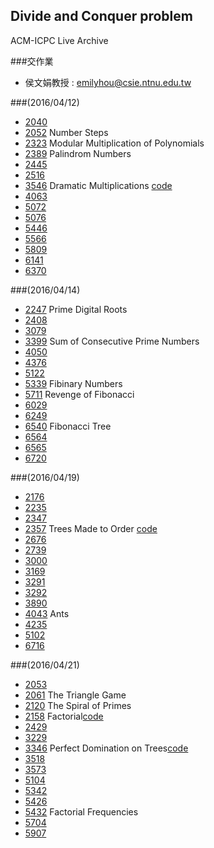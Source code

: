 ## Divide and Conquer problem 
ACM-ICPC Live Archive 

###交作業

 - 侯文娟教授 : emilyhou@csie.ntnu.edu.tw

###(2016/04/12)
- [2040](https://icpcarchive.ecs.baylor.edu/index.php?option=onlinejudge&page=show_problem&problem=41)
- [2052](https://icpcarchive.ecs.baylor.edu/index.php?option=com_onlinejudge&Itemid=8&page=show_problem&problem=53)
  Number Steps
- [2323](https://icpcarchive.ecs.baylor.edu/index.php?option=com_onlinejudge&Itemid=8&page=show_problem&problem=324)
   Modular Multiplication of Polynomials
- [2389](https://icpcarchive.ecs.baylor.edu/index.php?option=onlinejudge&page=show_problem&problem=390)
  Palindrom Numbers
- [2445](https://icpcarchive.ecs.baylor.edu/index.php?option=onlinejudge&Itemid=99999999&category=95&page=show_problem&problem=446)
- [2516](https://icpcarchive.ecs.baylor.edu/index.php?option=com_onlinejudge&Itemid=8&page=show_problem&problem=517)
- [3546](https://icpcarchive.ecs.baylor.edu/index.php?option=com_onlinejudge&Itemid=8&page=show_problem&problem=1547)
  Dramatic Multiplications
  [code](https://github.com/cthbst/ACM/blob/master/LA/3546.cpp)
- [4063](https://icpcarchive.ecs.baylor.edu/index.php?option=com_onlinejudge&Itemid=8&page=show_problem&problem=2064)
- [5072](https://icpcarchive.ecs.baylor.edu/index.php?option=com_onlinejudge&Itemid=8&page=show_problem&problem=3073)
- [5076](https://icpcarchive.ecs.baylor.edu/index.php?option=com_onlinejudge&Itemid=8&page=show_problem&problem=3077)
- [5446](https://icpcarchive.ecs.baylor.edu/index.php?option=com_onlinejudge&Itemid=8&page=show_problem&problem=3447)
- [5566](https://icpcarchive.ecs.baylor.edu/index.php?option=com_onlinejudge&Itemid=8&page=show_problem&problem=3567)
- [5809](https://icpcarchive.ecs.baylor.edu/index.php?option=com_onlinejudge&Itemid=8&page=show_problem&problem=3820)
- [6141](https://icpcarchive.ecs.baylor.edu/index.php?option=com_onlinejudge&Itemid=8&page=show_problem&problem=4152)
- [6370](https://icpcarchive.ecs.baylor.edu/index.php?option=com_onlinejudge&Itemid=8&page=show_problem&problem=4381)

###(2016/04/14)
- [2247](https://icpcarchive.ecs.baylor.edu/index.php?option=onlinejudge&page=show_problem&problem=248)
  Prime Digital Roots
- [2408](https://icpcarchive.ecs.baylor.edu/index.php?option=com_onlinejudge&Itemid=8&page=show_problem&problem=409)
- [3079](https://icpcarchive.ecs.baylor.edu/index.php?option=com_onlinejudge&Itemid=8&page=show_problem&problem=1080)
- [3399](https://icpcarchive.ecs.baylor.edu/index.php?option=com_onlinejudge&Itemid=8&page=show_problem&problem=1400)
  Sum of Consecutive Prime Numbers
- [4050](https://icpcarchive.ecs.baylor.edu/index.php?option=onlinejudge&page=show_problem&problem=2051)
- [4376](https://icpcarchive.ecs.baylor.edu/index.php?option=onlinejudge&page=show_problem&problem=2377)
- [5122](https://icpcarchive.ecs.baylor.edu/index.php?option=com_onlinejudge&Itemid=8&page=show_problem&problem=3123)
- [5339](https://icpcarchive.ecs.baylor.edu/index.php?option=com_onlinejudge&Itemid=8&page=show_problem&problem=3340)
  Fibinary Numbers
- [5711](https://icpcarchive.ecs.baylor.edu/index.php?option=com_onlinejudge&Itemid=8&page=show_problem&problem=3712)
  Revenge of Fibonacci
- [6029](https://icpcarchive.ecs.baylor.edu/index.php?option=com_onlinejudge&Itemid=8&page=show_problem&problem=4040)
- [6249](https://icpcarchive.ecs.baylor.edu/index.php?option=com_onlinejudge&Itemid=8&category=586&page=show_problem&problem=4260)
- [6540](https://icpcarchive.ecs.baylor.edu/index.php?option=com_onlinejudge&Itemid=8&page=show_problem&problem=4551)
  Fibonacci Tree
- [6564](https://icpcarchive.ecs.baylor.edu/index.php?option=com_onlinejudge&Itemid=8&page=show_problem&problem=4575)
- [6565](https://icpcarchive.ecs.baylor.edu/index.php?option=com_onlinejudge&Itemid=8&category=628&page=show_problem&problem=4576)
- [6720](https://icpcarchive.ecs.baylor.edu/index.php?option=com_onlinejudge&Itemid=8&category=630&page=show_problem&problem=4732)

###(2016/04/19)
- [2176](https://icpcarchive.ecs.baylor.edu/index.php?option=com_onlinejudge&Itemid=8&page=show_problem&problem=177)
- [2235](https://icpcarchive.ecs.baylor.edu/index.php?option=onlinejudge&page=show_problem&problem=236)
- [2347](https://icpcarchive.ecs.baylor.edu/index.php?option=com_onlinejudge&Itemid=8&page=show_problem&problem=348)
- [2357](https://icpcarchive.ecs.baylor.edu/index.php?option=com_onlinejudge&Itemid=8&page=show_problem&problem=358)
  Trees Made to Order [code](https://github.com/cthbst/ACM/blob/master/LA/2357.cpp)
- [2676](https://icpcarchive.ecs.baylor.edu/index.php?option=com_onlinejudge&Itemid=8&page=show_problem&problem=677)
- [2739](https://icpcarchive.ecs.baylor.edu/index.php?option=com_onlinejudge&Itemid=8&page=show_problem&problem=740)
- [3000](https://icpcarchive.ecs.baylor.edu/index.php?option=com_onlinejudge&Itemid=8&page=show_problem&problem=740)
- [3169](https://icpcarchive.ecs.baylor.edu/index.php?option=com_onlinejudge&Itemid=8&page=show_problem&problem=1170)
- [3291](https://icpcarchive.ecs.baylor.edu/index.php?option=com_onlinejudge&Itemid=8&page=show_problem&problem=1292)
- [3292](https://icpcarchive.ecs.baylor.edu/index.php?option=onlinejudge&page=show_problem&problem=1293)
- [3890](https://icpcarchive.ecs.baylor.edu/index.php?option=com_onlinejudge&Itemid=8&page=show_problem&problem=1891)
- [4043](https://icpcarchive.ecs.baylor.edu/index.php?option=com_onlinejudge&Itemid=8&page=show_problem&problem=2044)
  Ants
- [4235](https://icpcarchive.ecs.baylor.edu/index.php?option=com_onlinejudge&Itemid=8&page=show_problem&problem=2236)
- [5102](https://icpcarchive.ecs.baylor.edu/index.php?option=com_onlinejudge&Itemid=8&page=show_problem&problem=3103)
- [6716](https://icpcarchive.ecs.baylor.edu/index.php?option=com_onlinejudge&Itemid=8&category=630&page=show_problem&problem=4728)

###(2016/04/21)
- [2053](https://icpcarchive.ecs.baylor.edu/index.php?option=com_onlinejudge&Itemid=8&page=show_problem&problem=54)
- [2061](https://icpcarchive.ecs.baylor.edu/index.php?option=com_onlinejudge&Itemid=8&page=show_problem&problem=62)
  The Triangle Game
- [2120](https://icpcarchive.ecs.baylor.edu/index.php?option=onlinejudge&page=show_problem&problem=121)
  The Spiral of Primes
- [2158](https://icpcarchive.ecs.baylor.edu/index.php?option=com_onlinejudge&Itemid=8&page=show_problem&problem=159)
  Factorial[code](https://github.com/cthbst/ACM/blob/master/LA/2158.cpp)
- [2429](https://icpcarchive.ecs.baylor.edu/index.php?option=com_onlinejudge&Itemid=8&page=show_problem&problem=430)
- [3229](https://icpcarchive.ecs.baylor.edu/index.php?option=com_onlinejudge&Itemid=8&page=show_problem&problem=1230)
- [3346](https://icpcarchive.ecs.baylor.edu/index.php?option=com_onlinejudge&Itemid=8&page=show_problem&problem=1347)
  Perfect Domination on Trees[code](https://github.com/cthbst/ACM/blob/master/LA/3346.cpp)
- [3518](https://icpcarchive.ecs.baylor.edu/index.php?option=com_onlinejudge&Itemid=8&page=show_problem&problem=1519)
- [3573](https://icpcarchive.ecs.baylor.edu/index.php?option=com_onlinejudge&Itemid=8&page=show_problem&problem=1574)
- [5104](https://icpcarchive.ecs.baylor.edu/index.php?option=com_onlinejudge&Itemid=8&page=show_problem&problem=3105)
- [5342](https://icpcarchive.ecs.baylor.edu/index.php?option=com_onlinejudge&Itemid=8&page=show_problem&problem=3343)
- [5426](https://icpcarchive.ecs.baylor.edu/index.php?option=com_onlinejudge&Itemid=8&page=show_problem&problem=3427)
- [5432](https://icpcarchive.ecs.baylor.edu/index.php?option=com_onlinejudge&Itemid=8&page=show_problem&problem=3433)
  Factorial Frequencies
- [5704](https://icpcarchive.ecs.baylor.edu/index.php?option=com_onlinejudge&Itemid=8&page=show_problem&problem=3705)
- [5907](https://icpcarchive.ecs.baylor.edu/index.php?option=com_onlinejudge&Itemid=8&category=544&page=show_problem&problem=3918)
